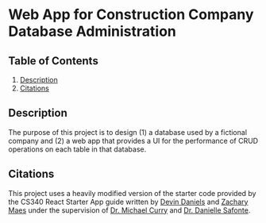 # Web App for Construction Company Database Administration

## Table of Contents
1. [Description](#Description)
2. [Citations](#Citations)

## Description

The purpose of this project is to design (1) a database used by a fictional company and (2) a web app that provides a UI for the performance of CRUD operations on each table in that database. 

## Citations

This project uses a heavily modified version of the starter code provided by the CS340 React Starter App guide written by [Devin Daniels](https://github.com/devingdaniels) and [Zachary Maes](https://github.com/zacmaes) under the supervision of [Dr. Michael Curry](mailto:michael.curry@oregonstate.edu) and [Dr. Danielle Safonte](mailto:danielle.safonte@oregonstate.edu).

